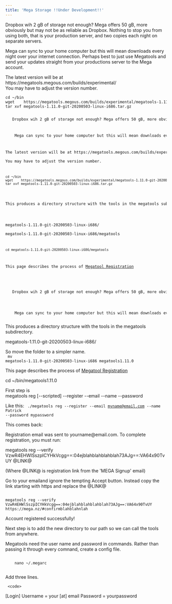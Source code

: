 ```yaml
---
title: 'Mega Storage !!Under Development!!'
---
```


 <p>   Dropbox wih 2 gB of storage not enough? Mega offers 50 gB, more obviously but may not be as reliable as Dropbox. Nothing to stop you from using both, that is your production server, and two copies each night on separate servers.</p>
<p>    Mega can sync to your home computer but this will mean downloads every night over your internet connection. Perhaps best to just use Megatools and send your updates straight from your productions server to the Mega account.</p>
<p>The latest version will be at https://megatools.megous.com/builds/experimental/<br>
You may have to adjust the version number.</p>
<code><pre>
cd ~/bin
wget    https://megatools.megous.com/builds/experimental/megatools-1.11.0-git-20200503-linux-i686.tar.gz
tar xvf megatools-1.11.0-git-20200503-linux-i686.tar.gz
 <p>   Dropbox wih 2 gB of storage not enough? Mega offers 50 gB, more obviously but may not be as reliable as Dropbox. Nothing to stop you from using both, that is your production server, and two copies each night on separate servers.</p>
<p>    Mega can sync to your home computer but this will mean downloads every night over your internet connection. Perhaps best to just use Megatools and send your updates straight from your productions server to the Mega account.</p>
<p>The latest version will be at https://megatools.megous.com/builds/experimental/<br>
You may have to adjust the version number.</p>
<code><pre>
cd ~/bin
wget    https://megatools.megous.com/builds/experimental/megatools-1.11.0-git-20200503-linux-i686.tar.gz
tar xvf megatools-1.11.0-git-20200503-linux-i686.tar.gz
</pre></code>

<p>This produces a directory structure with the tools in the megatools subdirectory.</p>

<p>megatools-1.11.0-git-20200503-linux-i686/<br>
megatools-1.11.0-git-20200503-linux-i686/megatools
</p>
<code>
cd megatools-1.11.0-git-20200503-linux-i686/megatools 
</code>
<p>
This page describes the process of <a href="https://megatools.megous.com/man/megatools-reg.html">Megatool Registration</a>
</p>



 <p>   Dropbox wih 2 gB of storage not enough? Mega offers 50 gB, more obviously but may not be as reliable as Dropbox. Nothing to stop you from using both, that is your production server, and two copies each night on separate servers.</p>

<p>    Mega can sync to your home computer but this will mean downloads every night over your internet 
</pre></code>

<p>This produces a directory structure with the tools in the megatools subdirectory.</p>

<p>megatools-1.11.0-git-20200503-linux-i686/</p>
 
So move the folder to a simpler name.<br>
 <code>
 mv megatools-1.11.0-git-20200503-linux-i686 megatools1.11.0
</code>                                                
                                                
<p>
This page describes the process of <a href="https://megatools.megous.com/man/megatools-reg.html">Megatool Registration</a>
</p>

cd ~/bin/megatools1.11.0

First step is<br>
megatools reg [--scripted] --register --email <email> --name <realname> --password <password>

Like this:
<code>
./megatools reg  --register --email myname@email.com --name Patrick --password mypassword
</code>   
    
This comes back:
    
<p>
Registration email was sent to yourname@email.com. To complete registration, you must run:<br>

  megatools reg --verify VzwR4EHWlSszpICYHkVcgg==:04ejblahblahblahblah73AJg==:VA64x90TvUY @LINK@<br>

(Where @LINK@ is registration link from the 'MEGA Signup' email)<br>
<p>
Go to your emailand ignore the tempting Accept button. Instead copy the link starting with https and replace the @LINK@</p>

<code>      
megatools reg --verify VzwR4EHWlSszpICYHkVcgg==:04ejblahblahblahblah73AJg==:VA64x90TvUY https://mega.nz/#confirmblahblahnlah
</code>     
    <p>
        Account registered successfully!
    </p>
<p>
Next step is to add the new directory to our path so we can call the tools from anywhere.
</p>  
<p>
Megatools need the user name and password in commands. Rather than passing it through every comnand, create a config file.
    </p>
    
<code>
    nano ~/.megarc
 </code>  
    
Add three lines.  
 
     <code> 
[Login]
Username = your [at] email
Password = yourpassword
  </code>    
    



